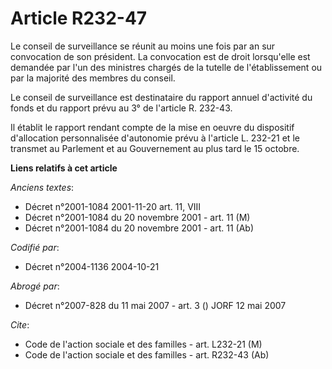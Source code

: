 # Article R232-47

Le conseil de surveillance se réunit au moins une fois par an sur convocation de son président. La convocation est de droit
lorsqu'elle est demandée par l'un des ministres chargés de la tutelle de l'établissement ou par la majorité des membres du
conseil.

Le conseil de surveillance est destinataire du rapport annuel d'activité du fonds et du rapport prévu au 3° de l'article R.
232-43.

Il établit le rapport rendant compte de la mise en oeuvre du dispositif d'allocation personnalisée d'autonomie prévu à
l'article L. 232-21 et le transmet au Parlement et au Gouvernement au plus tard le 15 octobre.

**Liens relatifs à cet article**

_Anciens textes_:

  - Décret n°2001-1084 2001-11-20 art. 11, VIII
  - Décret n°2001-1084 du 20 novembre 2001 - art. 11 (M)
  - Décret n°2001-1084 du 20 novembre 2001 - art. 11 (Ab)

_Codifié par_:

  - Décret n°2004-1136 2004-10-21

_Abrogé par_:

  - Décret n°2007-828 du 11 mai 2007 - art. 3 () JORF 12 mai 2007

_Cite_:

  - Code de l'action sociale et des familles - art. L232-21 (M)
  - Code de l'action sociale et des familles - art. R232-43 (Ab)
